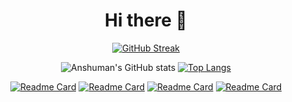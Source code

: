 

<div align="center">
  
  # Hi there 👋
  
[![GitHub Streak](http://github-readme-streak-stats.herokuapp.com?user=Anshuman2305&theme=github-dark&hide_border=true&date_format=j%20M%5B%20Y%5D&stroke=4BE3FF&ring=4BE3FF&fire=FFFFFF&dates=4BE3FF)](https://git.io/streak-stats)
  
  ![Anshuman's GitHub stats](https://github-readme-stats.vercel.app/api?username=Anshuman2305&show_icons=true&theme=dark&hide_border=true&text_color=1B2A65&icon_color=1B2A65&title_color=1B2A65&bg_color=4BE3FF&hide=contribs&hide_rank=true)
[![Top Langs](https://github-readme-stats.vercel.app/api/top-langs/?username=anuraghazra&layout=compact)](https://github.com/anuraghazra/github-readme-stats)


  
  [![Readme Card](https://github-readme-stats.vercel.app/api/pin/?username=Anshuman2305&repo=Mental-Health-CodeUtsava&theme=dark&hide_border=true )](https://github.com/anuraghazra/github-readme-stats)
  [![Readme Card](https://github-readme-stats.vercel.app/api/pin/?username=Anshuman2305&repo=Mental-Health-CodeUtsava&theme=dark&hide_border=true )](https://github.com/anuraghazra/github-readme-stats)
  [![Readme Card](https://github-readme-stats.vercel.app/api/pin/?username=Anshuman2305&repo=Mental-Health-CodeUtsava&theme=dark&hide_border=true )](https://github.com/anuraghazra/github-readme-stats)
  [![Readme Card](https://github-readme-stats.vercel.app/api/pin/?username=Anshuman2305&repo=Mental-Health-CodeUtsava&theme=dark&hide_border=true )](https://github.com/anuraghazra/github-readme-stats)

  
</div>
  


<!--
**Anshuman2305/Anshuman2305** is a ✨ _special_ ✨ repository because its `README.md` (this file) appears on your GitHub profile.

Here are some ideas to get you started:

- 🔭 I’m currently working on ...
- 🌱 I’m currently learning ...
- 👯 I’m looking to collaborate on ...
- 🤔 I’m looking for help with ...
- 💬 Ask me about ...
- 📫 How to reach me: ...
- 😄 Pronouns: ...
- ⚡ Fun fact: ...
-->
